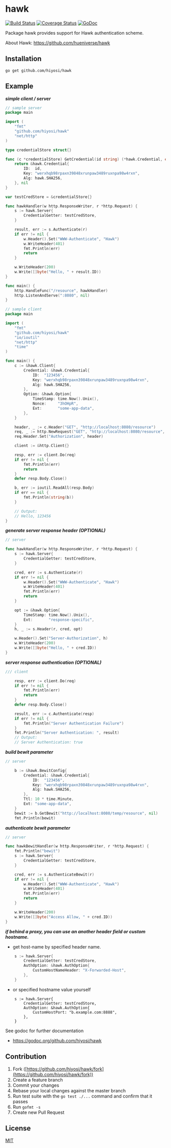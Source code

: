 # hawk
[![Build Status](https://travis-ci.org/hiyosi/hawk.svg?branch=master)](https://travis-ci.org/hiyosi/hawk)
[![Coverage Status](https://coveralls.io/repos/github/hiyosi/hawk/badge.svg?branch=master)](https://coveralls.io/github/hiyosi/hawk?branch=master)
[![GoDoc](https://godoc.org/github.com/hiyosi/hawk?status.svg)](https://godoc.org/github.com/hiyosi/hawk)

Package hawk provides support for Hawk authentication scheme.

About Hawk: https://github.com/hueniverse/hawk

## Installation

```
go get github.com/hiyosi/hawk
```

## Example

***simple client / server***

```.go
// sample server
package main

import (
	"fmt"
	"github.com/hiyosi/hawk"
	"net/http"
)

type credentialStore struct{}

func (c *credentialStore) GetCredential(id string) (*hawk.Credential, error) {
	return &hawk.Credential{
		ID:  id,
		Key: "werxhqb98rpaxn39848xrunpaw3489ruxnpa98w4rxn",
		Alg: hawk.SHA256,
	}, nil
}

var testCredStore = &credentialStore{}

func hawkHandler(w http.ResponseWriter, r *http.Request) {
	s := hawk.Server{
		CredentialGetter: testCredStore,
	}

	result, err := s.Authenticate(r)
	if err != nil {
		w.Header().Set("WWW-Authenticate", "Hawk")
		w.WriteHeader(401)
		fmt.Println(err)
		return
	}

	w.WriteHeader(200)
	w.Write([]byte("Hello, " + result.ID))
}

func main() {
	http.HandleFunc("/resource", hawkHandler)
	http.ListenAndServe(":8080", nil)
}
```

```.go
// sample client
package main

import (
	"fmt"
	"github.com/hiyosi/hawk"
	"io/ioutil"
	"net/http"
	"time"
)

func main() {
	c := &hawk.Client{
		Credential: &hawk.Credential{
			ID:  "123456",
			Key: "werxhqb98rpaxn39848xrunpaw3489ruxnpa98w4rxn",
			Alg: hawk.SHA256,
		},
		Option: &hawk.Option{
			TimeStamp: time.Now().Unix(),
			Nonce:     "3hOHpR",
			Ext:       "some-app-data",
		},
	}

	header, _ := c.Header("GET", "http://localhost:8080/resource")
	req, _ := http.NewRequest("GET", "http://localhost:8080/resource", nil)
	req.Header.Set("Authorization", header)

	client := &http.Client{}

	resp, err := client.Do(req)
	if err != nil {
		fmt.Println(err)
		return
	}
	defer resp.Body.Close()

	b, err := ioutil.ReadAll(resp.Body)
	if err == nil {
		fmt.Println(string(b))
	}

	// Output:
	// Hello, 123456
}

```
***generate server response header (OPTIONAL)***

```.go
// server

func hawkHandler(w http.ResponseWriter, r *http.Request) {
	s := hawk.Server{
		CredentialGetter: testCredStore,
	}

	cred, err := s.Authenticate(r)
	if err != nil {
		w.Header().Set("WWW-Authenticate", "Hawk")
		w.WriteHeader(401)
		fmt.Println(err)
		return
	}

	opt := &hawk.Option{
		TimeStamp: time.Now().Unix(),
		Ext:       "response-specific",
	}
	h, _ := s.Header(r, cred, opt)

	w.Header().Set("Server-Authorization", h)
	w.WriteHeader(200)
	w.Write([]byte("Hello, " + cred.ID))
}
```

***server response authentication (OPTIONAL)***

```.go
/// client

	resp, err := client.Do(req)
	if err != nil {
		fmt.Println(err)
		return
	}
	defer resp.Body.Close()

	result, err := c.Authenticate(resp)
	if err != nil {
		fmt.Println("Server Authentication Failure")
	}
	fmt.Println("Server Authentication: ", result)
	// Output:
	// Server Authentication: true

```

***build bewit parameter***

```.go
// server

	b := &hawk.BewitConfig{
		Credential: &hawk.Credential{
			ID:  "123456",
			Key: "werxhqb98rpaxn39848xrunpaw3489ruxnpa98w4rxn",
			Alg: hawk.SHA256,
		},
		Ttl: 10 * time.Minute,
		Ext: "some-app-data",
	}
	bewit := b.GetBewit("http://localhost:8080/temp/resource", nil)
	fmt.Println(bewit)

```

***authenticate bewit parameter***

```.go
// server

func hawkBewitHandler(w http.ResponseWriter, r *http.Request) {
	fmt.Println("bewit")
	s := hawk.Server{
		CredentialGetter: testCredStore,
	}

	cred, err := s.AuthenticateBewit(r)
	if err != nil {
		w.Header().Set("WWW-Authenticate", "Hawk")
		w.WriteHeader(401)
		fmt.Println(err)
		return
	}

	w.WriteHeader(200)
	w.Write([]byte("Access Allow, " + cred.ID))
}

```

***if behind a proxy, you can use an another header field or custom hostname.***

- get host-name by specified header name.

```.go
	s := hawk.Server{
		CredentialGetter: testCredStore,
		AuthOption: &hawk.AuthOption{
			CustomHostNameHeader: "X-Forwarded-Host",
		},
	}
```

- or specified hostname value yourself

```
	s := hawk.Server{
		CredentialGetter: testCredStore,
		AuthOption: &hawk.AuthOption{
			CustomHostPort: "b.example.com:8888",
		},
	}
```

See godoc for further documentation

- https://godoc.org/github.com/hiyosi/hawk

## Contribution

1. Fork ([https://github.com/hiyosi/hawk/fork](https://github.com/hiyosi/hawk/fork))
2. Create a feature branch
3. Commit your changes
4. Rebase your local changes against the master branch
5. Run test suite with the `go test ./...` command and confirm that it passes
6. Run `gofmt -s`
7. Create new Pull Request

## License
[MIT](https://github.com/hiyosi/hawk/blob/master/LICENSE)